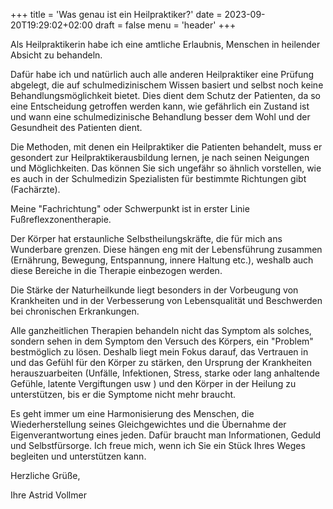 +++
title = 'Was genau ist ein Heilpraktiker?'
date = 2023-09-20T19:29:02+02:00
draft = false
menu = 'header'
+++

Als Heilpraktikerin habe ich eine amtliche Erlaubnis, Menschen in heilender Absicht zu behandeln.

Dafür habe ich und natürlich auch alle anderen Heilpraktiker eine Prüfung abgelegt, die auf schulmedizinischem Wissen basiert und selbst noch keine Behandlungsmöglichkeit bietet. Dies dient dem Schutz der Patienten, da so eine Entscheidung getroffen werden kann, wie gefährlich ein Zustand ist und wann eine schulmedizinische Behandlung  besser dem Wohl und der Gesundheit des Patienten dient.

Die Methoden, mit denen ein Heilpraktiker die Patienten behandelt, muss er gesondert zur Heilpraktikerausbildung lernen, je nach seinen Neigungen und Möglichkeiten. Das können Sie sich ungefähr so ähnlich vorstellen, wie es auch in der Schulmedizin Spezialisten für bestimmte Richtungen gibt (Fachärzte).

Meine "Fachrichtung" oder Schwerpunkt ist in erster Linie Fußreflexzonentherapie.

Der Körper hat erstaunliche Selbstheilungskräfte, die für mich ans Wunderbare grenzen. Diese hängen eng mit der Lebensführung zusammen (Ernährung, Bewegung, Entspannung, innere Haltung etc.), weshalb auch diese Bereiche in die Therapie einbezogen werden. 

Die Stärke der Naturheilkunde liegt besonders in der Vorbeugung von Krankheiten und in der Verbesserung von Lebensqualität und Beschwerden bei chronischen Erkrankungen.

Alle  ganzheitlichen Therapien behandeln nicht das Symptom als solches, sondern sehen in dem Symptom den Versuch des Körpers, ein "Problem" bestmöglich zu lösen. Deshalb liegt mein Fokus darauf, das Vertrauen in und das Gefühl für den Körper zu stärken, den Ursprung der Krankheiten herauszuarbeiten (Unfälle, Infektionen, Stress, starke oder lang anhaltende Gefühle, latente Vergiftungen usw ) und den Körper in der Heilung zu unterstützen, bis er die Symptome nicht mehr braucht.

Es geht immer um eine Harmonisierung des Menschen, die Wiederherstellung seines Gleichgewichtes und die Übernahme der Eigenverantwortung eines jeden. Dafür braucht man Informationen, Geduld und Selbstfürsorge. Ich freue mich, wenn ich Sie ein Stück Ihres Weges begleiten und unterstützen kann.

Herzliche Grüße,

Ihre Astrid Vollmer